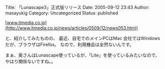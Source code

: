 Title: 「Lunascape3」正式版リリース
Date: 2005-09-12 23:43
Author: masayukig
Category: Uncategorized
Status: published

[www.itmedia.co.jp](http://www.itmedia.co.jp/news/articles/0509/12/news053.html)

と、紹介してみたものの、
最近、自宅でのメインPCはMac
会社ではWindowsだが、ブラウザはFirefox。
なので、利用機会は全然ないんです。

まぁ、奥さんはLunascape使っているが、「Lite」を使っているみたいなので、
やはり関係ないですね。。
